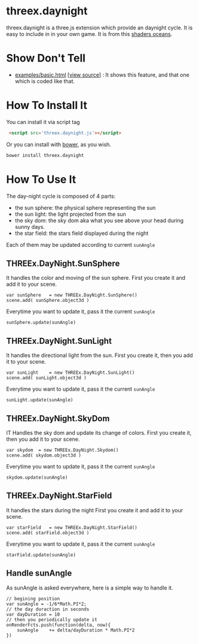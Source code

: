 # threex.daynight

threex.daynight is a three.js extension which provide an daynight cycle.
It is easy to include in in your own game.
It is from this
[shaders oceans](http://webgl.steins-aperture.fr/webgl_shaders_ocean.html).

# Show Don't Tell
* [examples/basic.html](http://jeromeetienne.github.io/threex.daynight/examples/basic.html)
\[[view source](https://github.com/jeromeetienne/threex.daynight/blob/master/examples/basic.html)\] :
It shows this feature, and that one which is coded like that.

# How To Install It

You can install it via script tag

```html
 <script src='threex.daynight.js'></script>
```

Or you can install with [bower](http://bower.io/), as you wish.

```bash
bower install threex.daynight
```

# How To Use It

The day-night cycle is composed of 4 parts:

* the sun sphere: the physical sphere representing the sun
* the sun light: the light projected from the sun
* the sky dom: the sky dom aka what you see above your head during sunny days.
* the star field: the stars field displayed during the night

Each of them may be updated according to current ```sunAngle```

## THREEx.DayNight.SunSphere

It handles the color and moving of the sun sphere. 
First you create it and add it to your scene.

```
var sunSphere	= new THREEx.DayNight.SunSphere()
scene.add( sunSphere.object3d )
```

Everytime you want to update it, pass it the current ```sunAngle```

```
sunSphere.update(sunAngle)
```


## THREEx.DayNight.SunLight

It handles the directional light from the sun. 
First you create it, then you add it to your scene.

```
var sunLight	= new THREEx.DayNight.SunLight()
scene.add( sunLight.object3d )
```

Everytime you want to update it, pass it the current ```sunAngle```


```
sunLight.update(sunAngle)
```

## THREEx.DayNight.SkyDom

IT Handles the sky dom and update its change of colors.
First you create it, then you add it to your scene.

```
var skydom	= new THREEx.DayNight.Skydom()
scene.add( skydom.object3d )
```

Everytime you want to update it, pass it the current ```sunAngle```

```
skydom.update(sunAngle)
```

## THREEx.DayNight.StarField

It handles the stars during the night
First you create it and add it to your scene.

```
var starField	= new THREEx.DayNight.StarField()
scene.add( starField.object3d )
```

Everytime you want to update it, pass it the current ```sunAngle```

```
starField.update(sunAngle)
```




## Handle sunAngle

As sunAngle is asked everywhere, here is a simple way to handle it.

```
// begining position
var sunAngle = -1/6*Math.PI*2;
// the day duraction in seconds
var dayDuration	= 10
// then you periodically update it
onRenderFcts.push(function(delta, now){
	sunAngle	+= delta/dayDuration * Math.PI*2
})
```
